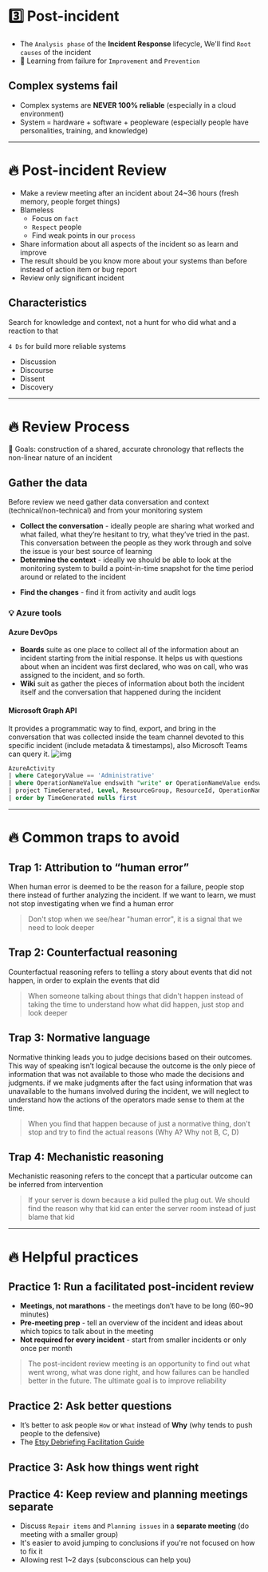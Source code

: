 # 3️⃣ Post-incident
* The `Analysis phase` of the **Incident Response** lifecycle, We'll find `Root causes` of the incident
* 💖 Learning from failure for `Improvement` and `Prevention`

## Complex systems fail
* Complex systems are **NEVER 100% reliable** (especially in a cloud environment)
* System = hardware + software + peopleware (especially people have personalities, training, and knowledge)

---

# 🔥 Post-incident Review
* Make a review meeting after an incident about 24~36 hours (fresh memory, people forget things)
* Blameless 
	* Focus on `fact`
	* `Respect` people
	* Find weak points in our `process`
* Share information about all aspects of the incident so as learn and improve
* The result should be you know more about your systems than before instead of action item or bug report
* Review only significant incident

## Characteristics
Search for knowledge and context, not a hunt for who did what and a reaction to that

`4 Ds` for build more reliable systems
* Discussion
* Discourse
* Dissent
* Discovery

---

# 🔥 Review Process
💖 Goals: construction of a shared, accurate chronology that reflects the non-linear nature of an incident

## Gather the data
Before review we need gather data conversation and context (technical/non-technical) and from your monitoring system
* **Collect the conversation** - ideally people are sharing what worked and what failed, what they’re hesitant to try, what they’ve tried in the past. This conversation between the people as they work through and solve the issue is your best source of learning
* **Determine the context** - ideally we should be able to look at the monitoring system to build a point-in-time snapshot for the time period around or related to the incident
- **Find the changes** - find it from activity and audit logs

### 💡 Azure tools
#### Azure DevOps
* **Boards** suite as one place to collect all of the information about an incident starting from the initial response. It helps us with questions about when an incident was first declared, who was on call, who was assigned to the incident, and so forth.
* **Wiki** suit as gather the pieces of information about both the incident itself and the conversation that happened during the incident
#### Microsoft Graph API
It provides a programmatic way to find, export, and bring in the conversation that was collected inside the team channel devoted to this specific incident (include metadata & timestamps), also Microsoft Teams can query it.
![img](https://docs.microsoft.com/en-us/learn/advocates/improve-reliability-failure/media/microsoft-graph-explorer.png)
```sql
AzureActivity
| where CategoryValue == 'Administrative'
| where OperationNameValue endswith "write" or OperationNameValue endswith "delete"
| project TimeGenerated, Level, ResourceGroup, ResourceId, OperationName, OperationNameValue, ActivityStatus, Caller
| order by TimeGenerated nulls first
```

---

# 🔥 Common traps to avoid

## Trap 1: Attribution to “human error”
When human error is deemed to be the reason for a failure, people stop there instead of further analyzing the incident. If we want to learn, we must not stop investigating when we find a human error
> Don't stop when we see/hear "human error", it is a signal that we need to look deeper

## Trap 2: Counterfactual reasoning
Counterfactual reasoning refers to telling a story about events that did not happen, in order to explain the events that did
> When someone talking about things that didn't happen instead of taking the time to understand how what did happen, just stop and look deeper

## Trap 3: Normative language
Normative thinking leads you to judge decisions based on their outcomes. This way of speaking isn’t logical because the outcome is the only piece of information that was not available to those who made the decisions and judgments. if we make judgments after the fact using information that was unavailable to the humans involved during the incident, we will neglect to understand how the actions of the operators made sense to them at the time.
> When you find that happen because of just a normative thing, don't stop and try to find the actual reasons (Why A? Why not B, C, D)

## Trap 4: Mechanistic reasoning
Mechanistic reasoning refers to the concept that a particular outcome can be inferred from intervention
> If your server is down because a kid pulled the plug out. We should find the reason why that kid can enter the server room instead of just blame that kid

---

# 🔥 Helpful practices
## Practice 1: Run a facilitated post-incident review
* **Meetings, not marathons** - the meetings don’t have to be long (60~90 minutes)
* **Pre-meeting prep** - tell an overview of the incident and ideas about which topics to talk about in the meeting
* **Not required for every incident** - start from smaller incidents or only once per month
> The post-incident review meeting is an opportunity to find out what went wrong, what was done right, and how failures can be handled better in the future. The ultimate goal is to improve reliability

## Practice 2: Ask better questions
* It’s better to ask people `How` or `What` instead of **Why** (why tends to push people to the defensive)
* The [Etsy Debriefing Facilitation Guide](https://extfiles.etsy.com/DebriefingFacilitationGuide.pdf)

## Practice 3: Ask how things went right

## Practice 4: Keep review and planning meetings separate
* Discuss `Repair items` and `Planning issues` in a **separate meeting** (do meeting with a smaller group)
* It's easier to avoid jumping to conclusions if you're not focused on how to fix it
* Allowing rest 1~2 days (subconscious can help you)
